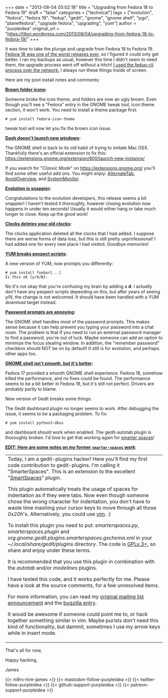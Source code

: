 +++
date = "2013-08-04 05:02:18"
title = "Upgrading from Fedora 18 to Fedora 19"
draft = "false"
categories = ["technical"]
tags = ["evolution", "fedora", "fedora 19", "fedup", "gedit", "gnome", "gnome shell", "pgo", "planetfedora", "upgrade fedora", "upgrading", "yum"]
author = "purpleidea"
original_url = "https://ttboj.wordpress.com/2013/08/04/upgrading-from-fedora-18-to-fedora-19/"
+++

It was time to take the plunge and upgrade from Fedora 18 to Fedora 19. <a title="Picking up the pieces after a Fedora 18 install" href="/blog/2013/02/12/picking-up-the-pieces-after-a-fedora-18-install/">Fedora 18 was one of the worst releases ever</a>, so I figured it could only get better. I ran my backups as usual, however this time I didn't seem to need them, the upgrade process went off without a hitch! <a href="https://fedoraproject.org/wiki/FedUp">I used the fedup-cli process over the network.</a> I always run these things inside of screen.

Here are my post install notes and comments:

<strong><span style="text-decoration:underline;">Brown folder icons</span>:</strong>

Someone broke the icon theme, and folders are now an ugly brown. Even though you'll see a "Fedora" entry in the GNOME tweak tool, icon theme section, it won't work. You need to install a theme package first:
```
# yum install fedora-icon-theme
```
tweak tool will now let you fix the brown icon issue.

<strong><span style="text-decoration:underline;">Dash doesn't launch new windows</span>:</strong>

The GNOME shell is back to its old habit of trying to imitate Mac OSX. Thankfully there's an official extension to fix this: <a href="https://extensions.gnome.org/extension/600/launch-new-instance/">https://extensions.gnome.org/extension/600/launch-new-instance/</a>

If you search for "<em>Classic Mode</em>" on <a href="https://extensions.gnome.org/">https://extensions.gnome.org/</a> you'll find some other useful add ons. You might enjoy: <a href="https://extensions.gnome.org/extension/15/alternatetab/">AlternateTab</a>, <a href="https://extensions.gnome.org/extension/586/avoid-overview/">AvoidOverview</a>, and <a href="https://extensions.gnome.org/extension/120/system-monitor/">SystemMonitor</a>.

<strong><span style="text-decoration:underline;">Evolution is snappier</span>:</strong>

Congratulations to the evolution developers, this release seems a bit snappier! I haven't tested it thoroughly, however closing evolution now happens in under ten seconds! Usually it would either hang or take much longer to close. Keep up the good work!

<strong><span style="text-decoration:underline;">Clocks deletes your old clocks</span>:</strong>

The clocks application deleted all the clocks that I had added. I suppose there are worse forms of data loss, but this is still pretty unprofessional! I had added one for every new place I had visited. Goodbye memories!

<strong><span style="text-decoration:underline;">YUM breaks pexpect scripts</span>:</strong>

A new version of YUM, now prompts you differently:
```
# yum install foobar[...]
Is this ok [y/d/N]:
```
No it's not okay that you're confusing my brain by adding a <strong>d</strong>. I actually don't have any pexpect scripts depending on this, but after years of seeing <em>y/N</em>, the change is not welcomed. It should have been handled with a YUM <em>download</em> target instead.

<strong><span style="text-decoration:underline;">Password prompts are annoying</span>:</strong>

The GNOME shell handles most of the password prompts. This makes sense because it can help prevent you typing your password into a chat room. The problem is that if you need to run an external password manager to find a password, you're out of luck. Maybe someone can add an option to minimize the focus stealing window. In addition, the "remember password" checkbox should NOT be on by default! It still is for evolution, and perhaps other apps too.

<strong><span style="text-decoration:underline;">GNOME shell isn't smooth, but it's better</span>:</strong>

Fedora 17 provided a smooth GNOME shell experience. Fedora 18, somehow killed the performance, and no fixes could be found. The performance seems to be a bit better in Fedora 19, but it's still not perfect. Drivers are probably partly to blame.

New version of Gedit breaks some things:

The Gedit dashboard plugin no longer seems to work. After debugging the issue, it seems to be a packaging problem. To fix:
```
# yum install python3-dbus
```
and dashboard should work when enabled. The gedit-autotab plugin is thoroughly broken. I'd love to get that working again for <a href="https://github.com/purpleidea/gedit-plugins/tree/smarterspaces">smarter spaces</a>!

<strong><span style="text-decoration:underline;">EDIT: Here are some notes on my former `smarter-spaces` work</span></strong>:
<table><tr><td>
Today, I am a gedit-plugins hacker! Here you'll find my first code contribution to gedit-plugins. I'm calling it "SmarterSpaces". This is an extension to the excellent "<a href="https://live.gnome.org/GeditPlugins">SmartSpaces</a>" plugin.

This plugin automatically treats the usage of spaces for indentation as if they were tabs. Now even though someone chose the wrong character for indentation, you don't have to waste time mashing your cursor keys to move through all those <em>0x20h</em>'s. Alternatively, you could use <a href="http://en.wikipedia.org/wiki/Vim_%28text_editor%29">vim</a>. :)

To install this plugin you need to put: <em>smarterspaces.py</em>, <em>smarterspaces.plugin</em> and <em>org.gnome.gedit.plugins.smarterspaces.gschema.xml</em> in your <em>~/.local/share/gedit/plugins</em> directory. The code is <a href="http://www.gnu.org/licenses/gpl.html">GPLv.3+</a>, so share and enjoy under these terms.

It is recommended that you use this plugin in combination with the <em>autotab</em> and/or <em>modelines</em> plugins.

I have tested this code, and it works perfectly for me. Please have a look at the source comments, for a few unresolved items.

For more information, you can read my <a href="https://mail.gnome.org/archives/gedit-list/2013-February/msg00000.html">original mailing list announcement</a> and the <a href="https://bugzilla.gnome.org/show_bug.cgi?id=693283">bugzilla entry</a>.

It would be awesome if someone could point me to, or hack together something similar in vim. Maybe purists don't need this kind of functionality, but dammit, sometimes I use my arrow keys while in insert mode.
</td></tr></table>

That's all for now,

Happy hacking,

James

{{< m9rx-hire-james >}}
{{< mastodon-follow-purpleidea >}}
{{< twitter-follow-purpleidea >}}
{{< github-support-purpleidea >}}
{{< patreon-support-purpleidea >}}
